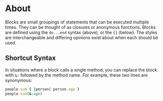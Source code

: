 # About

Blocks are small groupings of statements that can be executed multiple times. 
They can be thought of as closures or anonymous functions. 
Blocks are defined using the `do...end` syntax (above), or the `{}` (below). 
The styles are interchangeable and differing opinions exist about when each should be used.

## Shortcut Syntax
In situations where a block calls a single method, you can replace the block with `&:` followed by the method name. For example, these two lines are synonymous:

```ruby
people.sum { |person| person.age }
people.sum(&:age)
```
